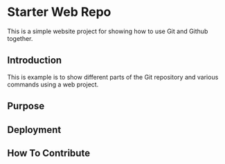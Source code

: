# Starter Web Repo

This is a simple website project for showing how
to use Git and Github together.
## Introduction

This is example is to show different parts of the Git repository and various commands
using a web project.

## Purpose

## Deployment

## How To Contribute